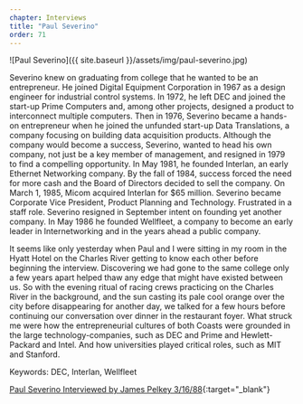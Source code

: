 ```yaml
---
chapter: Interviews
title: "Paul Severino"
order: 71
---
```


![Paul Severino]({{ site.baseurl }}/assets/img/paul-severino.jpg)

Severino knew on graduating from college that he wanted to be an entrepreneur. He joined Digital Equipment Corporation in 1967 as a design engineer for industrial control systems. In 1972, he left DEC and joined the start-up Prime Computers and, among other projects, designed a product to interconnect multiple computers. Then in 1976, Severino became a hands-on entrepreneur when he joined the unfunded start-up Data Translations, a company focusing on building data acquisition products. Although the company would become a success, Severino, wanted to head his own company, not just be a key member of management, and resigned in 1979 to find a compelling opportunity. In May 1981, he founded Interlan, an early Ethernet Networking company. By the fall of 1984, success forced the need for more cash and the Board of Directors decided to sell the company. On March 1, 1985, Micom acquired Interlan for $65 million. Severino became Corporate Vice President, Product Planning and Technology. Frustrated in a staff role. Severino resigned in September intent on founding yet another company. In May 1986 he founded Wellfleet, a company to become an early leader in Internetworking and in the years ahead a public company.

It seems like only yesterday when Paul and I were sitting in my room in the Hyatt Hotel on the Charles River getting to know each other before beginning the interview. Discovering we had gone to the same college only a few years apart helped thaw any edge that might have existed between us. So with the evening ritual of racing crews practicing on the Charles River in the background, and the sun casting its pale cool orange over the city before disappearing for another day, we talked for a few hours before continuing our conversation over dinner in the restaurant foyer. What struck me were how the entrepreneurial cultures of both Coasts were grounded in the large technology-companies, such as DEC and Prime and Hewlett-Packard and Intel. And how universities played critical roles, such as MIT and Stanford.

Keywords: DEC, Interlan, Wellfleet

[Paul Severino Interviewed by James Pelkey 3/16/88](https://archive.computerhistory.org/resources/access/text/2017/11/102738590-05-01-acc.pdf){:target="_blank"}
